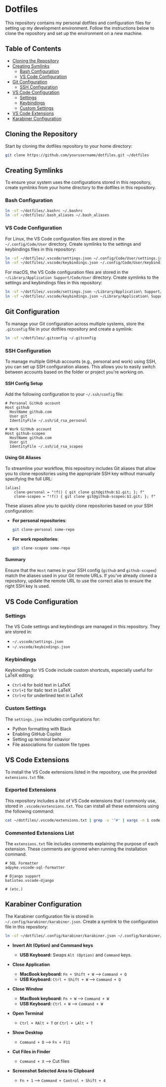 # Dotfiles

This repository contains my personal dotfiles and configuration files for setting up my development environment. Follow the instructions below to clone the repository and set up the environment on a new machine.

## Table of Contents

- [Cloning the Repository](#cloning-the-repository)
- [Creating Symlinks](#creating-symlinks)
  - [Bash Configuration](#bash-configuration)
  - [VS Code Configuration](#vs-code-configuration)
- [Git Configuration](#git-configuration)
  - [SSH Configuration](#ssh-configuration)
- [VS Code Configuration](#vs-code-configuration)
  - [Settings](#settings)
  - [Keybindings](#keybindings)
  - [Custom Settings](#custom-settings)
- [VS Code Extensions](#vs-code-extensions)
- [Karabiner Configuration](#karabiner-configuration)

## Cloning the Repository

Start by cloning the dotfiles repository to your home directory:

```bash
git clone https://github.com/yourusername/dotfiles.git ~/dotfiles
```

## Creating Symlinks

To ensure your system uses the configurations stored in this repository, create symlinks from your home directory to the dotfiles in this repository.

### Bash Configuration

```bash
ln -sf ~/dotfiles/.bashrc ~/.bashrc
ln -sf ~/dotfiles/.bash_aliases ~/.bash_aliases
```

### VS Code Configuration

For Linux, the VS Code configuration files are stored in the `~/.config/Code/User` directory. Create symlinks to the settings and keybindings files in this repository:

```bash
ln -sf ~/dotfiles/.vscode/settings.json ~/.config/Code/User/settings.json
ln -sf ~/dotfiles/.vscode/keybindings.json ~/.config/Code/User/keybindings.json
```

For macOS, the VS Code configuration files are stored in the `~/Library/Application Support/Code/User` directory. Create symlinks to the settings and keybindings files in this repository:

```bash
ln -sf ~/dotfiles/.vscode/settings.json ~/Library/Application\ Support/Code/User/settings.json
ln -sf ~/dotfiles/.vscode/keybindings.json ~/Library/Application\ Support/Code/User/keybindings.json
```

## Git Configuration

To manage your Git configuration across multiple systems, store the `.gitconfig` file in your dotfiles repository and create a symlink:

```bash
ln -sf ~/dotfiles/.gitconfig ~/.gitconfig
```

### SSH Configuration

To manage multiple GitHub accounts (e.g., personal and work) using SSH, you can set up SSH configuration aliases. This allows you to easily switch between accounts based on the folder or project you're working on.

#### SSH Config Setup

Add the following configuration to your `~/.ssh/config` file:

```plaintext
# Personal GitHub account
Host github         
  HostName github.com
  User git
  IdentityFile ~/.ssh/id_rsa_personal

# Work GitHub account
Host github-scopeo
  HostName github.com
  User git
  IdentityFile ~/.ssh/id_rsa_scopeo
```

#### Using Git Aliases

To streamline your workflow, this repository includes Git aliases that allow you to clone repositories using the appropriate SSH key without manually specifying the full URL:

```plaintext
[alias]
    clone-personal = "!f() { git clone git@github:$1.git; }; f"
    clone-scopeo = "!f() { git clone git@github-scopeo:$1.git; }; f"
```

These aliases allow you to quickly clone repositories based on your SSH configuration:

- **For personal repositories**:
  ```bash
  git clone-personal some-repo
  ```

- **For work repositories**:
  ```bash
  git clone-scopeo some-repo
  ```


#### Summary

Ensure that the `Host` names in your SSH config (`github` and `github-scopeo`) match the aliases used in your Git remote URLs. If you've already cloned a repository, update the remote URL to use the correct alias to ensure the right SSH key is used.

## VS Code Configuration

### Settings

The VS Code settings and keybindings are managed in this repository. They are stored in:

- `~/.vscode/settings.json`
- `~/.vscode/keybindings.json`

### Keybindings

Keybindings for VS Code include custom shortcuts, especially useful for LaTeX editing:

- `Ctrl+B` for bold text in LaTeX
- `Ctrl+I` for italic text in LaTeX
- `Ctrl+U` for underlined text in LaTeX

### Custom Settings

The `settings.json` includes configurations for:

- Python formatting with Black
- Enabling GitHub Copilot
- Setting up terminal behavior
- File associations for custom file types

## VS Code Extensions

To install the VS Code extensions listed in the repository, use the provided `extensions.txt` file.

### Exported Extensions

This repository includes a list of VS Code extensions that I commonly use, stored in `.vscode/extensions.txt`. You can install all these extensions using the following command:

```bash
cat ~/dotfiles/.vscode/extensions.txt | grep -v '^#' | xargs -n 1 code --install-extension
```

### Commented Extensions List

The `extensions.txt` file includes comments explaining the purpose of each extension. These comments are ignored when running the installation command.

```plaintext
# SQL Formatter
adpyke.vscode-sql-formatter

# Django support
batisteo.vscode-django

# (etc.)
```

## Karabiner Configuration

The Karabiner configuration file is stored in `~/.config/karabiner/karabiner.json`. Create a symlink to the configuration file in this repository:

```bash
ln -sf ~/dotfiles/.config/karabiner/karabiner.json ~/.config/karabiner/karabiner.json
```

- **Invert Alt (Option) and Command keys**
  - **USB Keyboard:** Swaps `Alt (Option)` and `Command` keys.

- **Close Application**
  - **MacBook keyboard:** `Fn + Shift + W` ⟶ `Command + Q`
  - **USB Keyboard:** `Ctrl + Shift + W` ⟶ `Command + Q`

- **Close Window**
  - **MacBook keyboard:** `Fn + W` ⟶ `Command + W`
  - **USB Keyboard:** `Ctrl + W` ⟶ `Command + W`

- **Open Terminal**
  - `Ctrl + RAlt + T` or `Ctrl + LAlt + T`

- **Show Desktop**
  - `Command + D` ⟶ `Fn + F11`

- **Cut Files in Finder**
  - `Command + X` ⟶ Cut files

- **Screenshot Selected Area to Clipboard**
  - `Fn + 1` ⟶ `Command + Control + Shift + 4`

